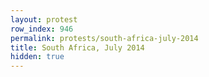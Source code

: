 ```yaml
---
layout: protest
row_index: 946
permalink: protests/south-africa-july-2014
title: South Africa, July 2014
hidden: true
---
```

